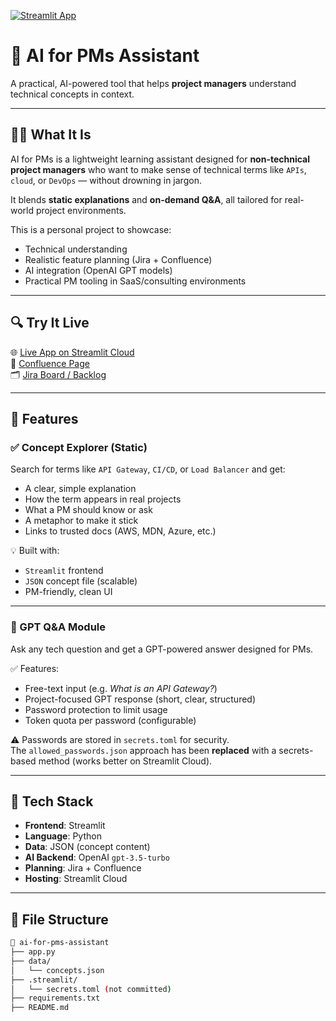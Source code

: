 [![Streamlit App](https://img.shields.io/badge/Live%20App-Streamlit-purple?logo=streamlit)](https://ai-for-pms-assistant-ascqbepwymm6szh5jobz82.streamlit.app/)

# 🧠 AI for PMs Assistant

A practical, AI-powered tool that helps **project managers** understand technical concepts in context.

---

## 👩‍💼 What It Is

AI for PMs is a lightweight learning assistant designed for **non-technical project managers** who want to make sense of technical terms like `APIs`, `cloud`, or `DevOps` — without drowning in jargon.

It blends **static explanations** and **on-demand Q&A**, all tailored for real-world project environments.

This is a personal project to showcase:
- Technical understanding
- Realistic feature planning (Jira + Confluence)
- AI integration (OpenAI GPT models)
- Practical PM tooling in SaaS/consulting environments

---

## 🔍 Try It Live

🌐 [Live App on Streamlit Cloud](https://ai-for-pms-assistant-ascqbepwymm6szh5jobz82.streamlit.app/)  
📝 [Confluence Page](#)  
🗂️ [Jira Board / Backlog](#)

---

## 🧠 Features

### ✅ Concept Explorer (Static)

Search for terms like `API Gateway`, `CI/CD`, or `Load Balancer` and get:

- A clear, simple explanation
- How the term appears in real projects
- What a PM should know or ask
- A metaphor to make it stick
- Links to trusted docs (AWS, MDN, Azure, etc.)

💡 Built with:
- `Streamlit` frontend
- `JSON` concept file (scalable)
- PM-friendly, clean UI

---

### 🔐 GPT Q&A Module

Ask any tech question and get a GPT-powered answer designed for PMs.

✅ Features:
- Free-text input (e.g. *What is an API Gateway?*)
- Project-focused GPT response (short, clear, structured)
- Password protection to limit usage
- Token quota per password (configurable)

⚠️ Passwords are stored in `secrets.toml` for security.  
The `allowed_passwords.json` approach has been **replaced** with a secrets-based method (works better on Streamlit Cloud).

---

## 🔧 Tech Stack

- **Frontend**: Streamlit
- **Language**: Python
- **Data**: JSON (concept content)
- **AI Backend**: OpenAI `gpt-3.5-turbo`
- **Planning**: Jira + Confluence
- **Hosting**: Streamlit Cloud

---

## 📁 File Structure

```bash
📂 ai-for-pms-assistant
├── app.py
├── data/
│   └── concepts.json
├── .streamlit/
│   └── secrets.toml (not committed)
├── requirements.txt
├── README.md
